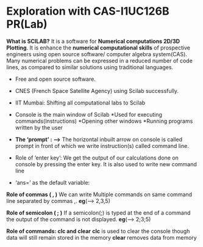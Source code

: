# Exploration with CAS-I1UC126B PR(Lab)

**What is SCILAB?** It is a software for **Numerical computations 2D/3D Plotting**. It is enhance the **numerical computational skills** of prospective engineers using open  source software/ computer algebra system(CAS). Many numerical problems can be expressed in a reduced number of code lines, as compared to similar solutions using traditional languages.

* Free and open source software.
* CNES (French Space Satellite Agency) using Scilab successfully.
* IIT Mumbai: Shifting all computational labs to Scilab
* Console is the main window of Scilab
*Used for executing commands(Instructions)
*Opening other windows
*Running programs written by the user

* **The ‘prompt’  :        -->** The horizontal inbuilt arrow on console is called prompt in front of which we write instruction(s) called command line.
* Role of ‘enter key’:  We get the output of our calculations done on console by pressing the enter key. It is also used to write new command line 
* ‘ans=’ as the default variable:

**Role of commas ( , )** We can write Multiple commands on same command line separated by commas ,. **eg**(--> 2,3,5)

**Role of semicolon ( ; )** If a semicolon(;) is typed at the end of a command the output of the command is not displayed. **eg**(--> 2;3;5)

**Role of commands:  clc  and  clear**
**clc** is used to clear the console  though data will still remain stored in the memory
**clear** removes data from memory
